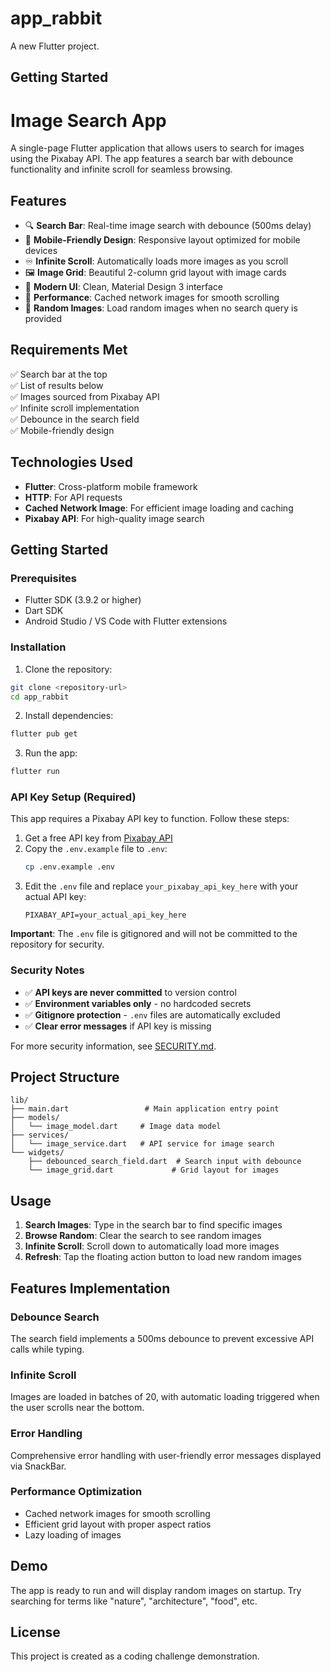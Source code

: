 # app_rabbit

A new Flutter project.

## Getting Started

# Image Search App

A single-page Flutter application that allows users to search for images using the Pixabay API. The app features a search bar with debounce functionality and infinite scroll for seamless browsing.

## Features

- 🔍 **Search Bar**: Real-time image search with debounce (500ms delay)
- 📱 **Mobile-Friendly Design**: Responsive layout optimized for mobile devices
- ♾️ **Infinite Scroll**: Automatically loads more images as you scroll
- 🖼️ **Image Grid**: Beautiful 2-column grid layout with image cards
- 🎨 **Modern UI**: Clean, Material Design 3 interface
- 🚀 **Performance**: Cached network images for smooth scrolling
- 🔄 **Random Images**: Load random images when no search query is provided

## Requirements Met

✅ Search bar at the top  
✅ List of results below  
✅ Images sourced from Pixabay API  
✅ Infinite scroll implementation  
✅ Debounce in the search field  
✅ Mobile-friendly design  

## Technologies Used

- **Flutter**: Cross-platform mobile framework
- **HTTP**: For API requests
- **Cached Network Image**: For efficient image loading and caching
- **Pixabay API**: For high-quality image search

## Getting Started

### Prerequisites

- Flutter SDK (3.9.2 or higher)
- Dart SDK
- Android Studio / VS Code with Flutter extensions

### Installation

1. Clone the repository:
```bash
git clone <repository-url>
cd app_rabbit
```

2. Install dependencies:
```bash
flutter pub get
```

3. Run the app:
```bash
flutter run
```

### API Key Setup (Required)

This app requires a Pixabay API key to function. Follow these steps:

1. Get a free API key from [Pixabay API](https://pixabay.com/api/docs/)
2. Copy the `.env.example` file to `.env`:
   ```bash
   cp .env.example .env
   ```
3. Edit the `.env` file and replace `your_pixabay_api_key_here` with your actual API key:
   ```
   PIXABAY_API=your_actual_api_key_here
   ```

**Important**: The `.env` file is gitignored and will not be committed to the repository for security.

### Security Notes

- ✅ **API keys are never committed** to version control
- ✅ **Environment variables only** - no hardcoded secrets
- ✅ **Gitignore protection** - `.env` files are automatically excluded
- ✅ **Clear error messages** if API key is missing

For more security information, see [SECURITY.md](SECURITY.md).

## Project Structure

```
lib/
├── main.dart                 # Main application entry point
├── models/
│   └── image_model.dart     # Image data model
├── services/
│   └── image_service.dart   # API service for image search
└── widgets/
    ├── debounced_search_field.dart  # Search input with debounce
    └── image_grid.dart             # Grid layout for images
```

## Usage

1. **Search Images**: Type in the search bar to find specific images
2. **Browse Random**: Clear the search to see random images
3. **Infinite Scroll**: Scroll down to automatically load more images
4. **Refresh**: Tap the floating action button to load new random images

## Features Implementation

### Debounce Search
The search field implements a 500ms debounce to prevent excessive API calls while typing.

### Infinite Scroll
Images are loaded in batches of 20, with automatic loading triggered when the user scrolls near the bottom.

### Error Handling
Comprehensive error handling with user-friendly error messages displayed via SnackBar.

### Performance Optimization
- Cached network images for smooth scrolling
- Efficient grid layout with proper aspect ratios
- Lazy loading of images

## Demo

The app is ready to run and will display random images on startup. Try searching for terms like "nature", "architecture", "food", etc.

## License

This project is created as a coding challenge demonstration.
